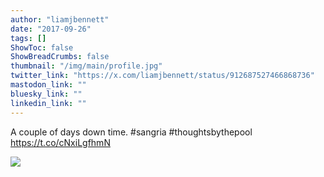 ```yaml
---
author: "liamjbennett"
date: "2017-09-26"
tags: []
ShowToc: false
ShowBreadCrumbs: false
thumbnail: "/img/main/profile.jpg"
twitter_link: "https://x.com/liamjbennett/status/912687527466868736"
mastodon_link: ""
bluesky_link: ""
linkedin_link: ""
---
```


A couple of days down time. #sangria #thoughtsbythepool https://t.co/cNxiLgfhmN

![](https://pbs.twimg.com/media/DKqEbrJWkAEyQID.jpg)
